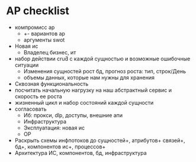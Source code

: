 # АР checklist

- компромисс ар
  - +- вариантов ар
  - аргументы swot
- Новая ис
	- Владелец бизнес, ит
- набор действии crud̆ с каждой сущностью и возможные ошибочные ситуации
	- Изменения сущностей рост бд, прогноз роста: тип, строк/День
	- объемы данных, которые нам нужны для хранения
- Сквозная функциональность
- посчитать начальную нагрузку на наш абстрактный сервис и скорость ее роста
- жизненный цикл и набор состояний каждой сущности
- согласовать
	- Иб: прокси, dlp, доступы, внешние апи
	- Инфраструктура
	- Эксплуатация: новая ис
	- ОР
- Раскрыть схемы инфпотоков до сущностей+, атрибутов+ связей+, бд+, компонентов ис+, процессов+
- Архитектура ИС, компонентов, бд, инфраструктура
